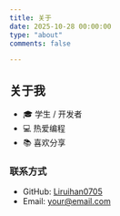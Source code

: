 ```yaml
---
title: 关于
date: 2025-10-28 00:00:00
type: "about"
comments: false

---
```




## 关于我

- 🎓 学生 / 开发者
- 💻 热爱编程
- 📚 喜欢分享

### 联系方式

- GitHub: [Liruihan0705](https://github.com/Liruihan0705)
- Email: your@email.com
